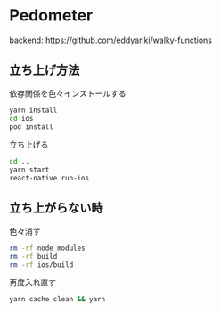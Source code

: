 # Pedometer

backend: https://github.com/eddyariki/walky-functions

## 立ち上げ方法

依存関係を色々インストールする

```sh
yarn install
cd ios
pod install
```

立ち上げる

```sh
cd ..
yarn start
react-native run-ios
```

## 立ち上がらない時

色々消す
```sh
rm -rf node_modules
rm -rf build
rm -rf ios/build
```

再度入れ直す
```sh
yarn cache clean && yarn
```
